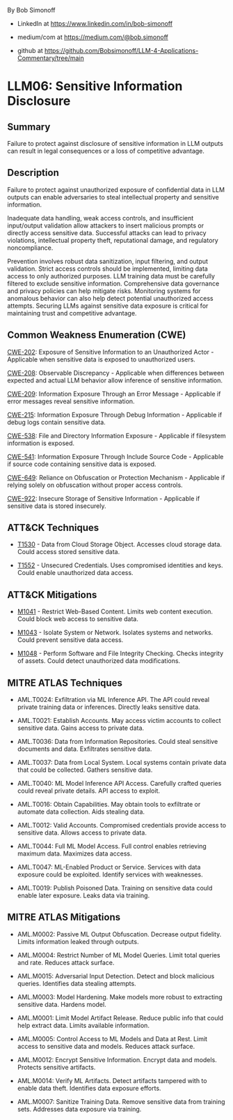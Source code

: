 By Bob Simonoff

- LinkedIn at https://www.linkedin.com/in/bob-simonoff

- medium/com at https://medium.com/@bob.simonoff

- github at https://github.com/Bobsimonoff/LLM-4-Applications-Commentary/tree/main


# LLM06: Sensitive Information Disclosure

## Summary
Failure to protect against disclosure of sensitive information in LLM outputs can result in legal consequences or a loss of competitive advantage.

## Description

Failure to protect against unauthorized exposure of confidential data in LLM outputs can enable adversaries to steal intellectual property and sensitive information. 

Inadequate data handling, weak access controls, and insufficient input/output validation allow attackers to insert malicious prompts or directly access sensitive data. Successful attacks can lead to privacy violations, intellectual property theft, reputational damage, and regulatory noncompliance.

Prevention involves robust data sanitization, input filtering, and output validation. Strict access controls should be implemented, limiting data access to only authorized purposes. LLM training data must be carefully filtered to exclude sensitive information. Comprehensive data governance and privacy policies can help mitigate risks. Monitoring systems for anomalous behavior can also help detect potential unauthorized access attempts. Securing LLMs against sensitive data exposure is critical for maintaining trust and competitive advantage.

## Common Weakness Enumeration (CWE)

[CWE-202](https://cwe.mitre.org/data/definitions/202.html): Exposure of Sensitive Information to an Unauthorized Actor - Applicable when sensitive data is exposed to unauthorized users.

[CWE-208](https://cwe.mitre.org/data/definitions/208.html): Observable Discrepancy - Applicable when differences between expected and actual LLM behavior allow inference of sensitive information.

[CWE-209](https://cwe.mitre.org/data/definitions/209.html): Information Exposure Through an Error Message - Applicable if error messages reveal sensitive information. 

[CWE-215](https://cwe.mitre.org/data/definitions/215.html): Information Exposure Through Debug Information - Applicable if debug logs contain sensitive data.

[CWE-538](https://cwe.mitre.org/data/definitions/538.html): File and Directory Information Exposure - Applicable if filesystem information is exposed.

[CWE-541](https://cwe.mitre.org/data/definitions/541.html): Information Exposure Through Include Source Code - Applicable if source code containing sensitive data is exposed.

[CWE-649](https://cwe.mitre.org/data/definitions/649.html): Reliance on Obfuscation or Protection Mechanism - Applicable if relying solely on obfuscation without proper access controls.

[CWE-922](https://cwe.mitre.org/data/definitions/922.html): Insecure Storage of Sensitive Information - Applicable if sensitive data is stored insecurely.

## ATT&CK Techniques

- [T1530](https://attack.mitre.org/techniques/T1530/) - Data from Cloud Storage Object. Accesses cloud storage data. Could access stored sensitive data.

- [T1552](https://attack.mitre.org/techniques/T1552/) - Unsecured Credentials. Uses compromised identities and keys. Could enable unauthorized data access.

## ATT&CK Mitigations

- [M1041](https://attack.mitre.org/mitigations/M1041/) - Restrict Web-Based Content. Limits web content execution. Could block web access to sensitive data. 

- [M1043](https://attack.mitre.org/mitigations/M1043/) - Isolate System or Network. Isolates systems and networks. Could prevent sensitive data access.

- [M1048](https://attack.mitre.org/mitigations/M1048/) - Perform Software and File Integrity Checking. Checks integrity of assets. Could detect unauthorized data modifications.


## MITRE ATLAS Techniques

- AML.T0024: Exfiltration via ML Inference API. The API could reveal private training data or inferences. Directly leaks sensitive data.

- AML.T0021: Establish Accounts. May access victim accounts to collect sensitive data. Gains access to private data. 

- AML.T0036: Data from Information Repositories. Could steal sensitive documents and data. Exfiltrates sensitive data.

- AML.T0037: Data from Local System. Local systems contain private data that could be collected. Gathers sensitive data. 

- AML.T0040: ML Model Inference API Access. Carefully crafted queries could reveal private details. API access to exploit.

- AML.T0016: Obtain Capabilities. May obtain tools to exfiltrate or automate data collection. Aids stealing data.

- AML.T0012: Valid Accounts. Compromised credentials provide access to sensitive data. Allows access to private data.

- AML.T0044: Full ML Model Access. Full control enables retrieving maximum data. Maximizes data access. 

- AML.T0047: ML-Enabled Product or Service. Services with data exposure could be exploited. Identify services with weaknesses.

- AML.T0019: Publish Poisoned Data. Training on sensitive data could enable later exposure. Leaks data via training.

## MITRE ATLAS Mitigations

- AML.M0002: Passive ML Output Obfuscation. Decrease output fidelity. Limits information leaked through outputs.

- AML.M0004: Restrict Number of ML Model Queries. Limit total queries and rate. Reduces attack surface. 

- AML.M0015: Adversarial Input Detection. Detect and block malicious queries. Identifies data stealing attempts.

- AML.M0003: Model Hardening. Make models more robust to extracting sensitive data. Hardens model. 

- AML.M0001: Limit Model Artifact Release. Reduce public info that could help extract data. Limits available information.

- AML.M0005: Control Access to ML Models and Data at Rest. Limit access to sensitive data and models. Reduces attack surface.

- AML.M0012: Encrypt Sensitive Information. Encrypt data and models. Protects sensitive artifacts. 

- AML.M0014: Verify ML Artifacts. Detect artifacts tampered with to enable data theft. Identifies data exposure efforts.

- AML.M0007: Sanitize Training Data. Remove sensitive data from training sets. Addresses data exposure via training. 


